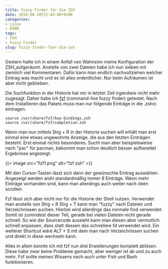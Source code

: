 ```yaml
---
title: Fuzzy Finder für die ZSH
date: 2018-08-20T21:42:00+0100
categories:
- Linux
- OSBN
tags:
- ZSH
- Fuzzy Finder
slug: fuzzy-finder-fuer-die-zsh
---
```

Gestern hatte ich in einem Anfall von Wahnsinn meine Konfiguration der ZSH\_aufgeräumt. Anstelle von zwei Dateien habe ich nun sieben mit ziemlich viel Kommentaren. Dafür kann man endlich nachvollziehen welcher Eintrag was macht und es ist alles ordentlicher. Nur beim Aufräumen ist aber nicht geblieben.

Die Suchfunktion in der Historie hat mir in letzter Zeit irgendwie nicht mehr zugesagt. Daher habe ich [fzf](https://github.com/junegunn/fzf) (command-line fuzzy finder) getestet. Nach dem Installieren das Pakets muss man nur folgende Einträge in die .zshrc eintragen.

<pre class="line-numbers language-bash" style="white-space:pre-wrap;">
<code class="language-bash">source /usr/share/fzf/key-bindings.zsh
source /usr/share/fzf/completion.zsh</code>
</pre>

Wenn man nun mittels Strg + R in der Historie suchen will erhält man erst einmal eine etwas ungewohnte Anzeige, die aus den letzten Einträgen besteht. Erst einmal nichts besonderes. Sucht man aber beispielsweise nach "pac" für pacman, bekommt man schon deutlich besser aufbereitet Ergebnisse angezeigt.

{{< image src="fzf1.png" alt="fzf zsh" >}}

Mit den Cursor-Tasten lässt sich dann der gewünschte Eintrag auswählen. Angezeigt werden wohl standardmäßig immer 8 Einträge. Wenn mehr Einträge vorhanden sind, kann man allerdings auch weiter nach oben scrollen.

Fzf lässt sich aber nicht nur für die Historie der Shell nutzen. Verwendet man anstelle von Strg + R Strg + T kann man "fuzzy" nach Dateien und Verzeichnissen suchen. Hierbei wird allerdings das normale find verwendet. Somit ist zumindest dieser Teil, gerade bei vielen Dateien nicht gerade schnell. So wie der Sourcecode aussieht kann man diesen aber vermutlich schnell anpassen, dass statt dessen das schnellere fd verwendet wird. Ein weiterer Shortcut wäre ALT + S mit dem man nach Verzeichnissen suchen und direkt in diese wechseln kann.

Alles in allem konnte ich mit fzf nun drei Erweiterungen komplett ablösen. Diese habe zwar keine Probleme gemacht, aber weniger ist ab und zu auch mehr. Fzf sollte meines Wissens nach auch unter Fish und Bash funktionieren.

